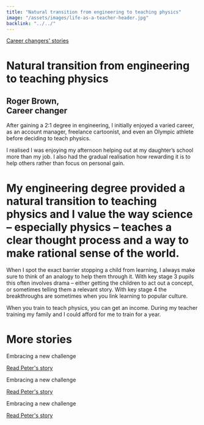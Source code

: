 ```yaml
---
title: "Natural transition from engineering to teaching physics"
image: "/assets/images/life-as-a-teacher-header.jpg"
backlink: "../../"
---
```


<div class="content-wrapper">
    <div class="content__right">
    </div>
    <div class="content__left">
        <div class="stories">
        <p>
            <a class="backlink backlink--top" href="/life-as-a-teacher/my-story-into-teaching/career-changers">Career changers' stories</a>
        </p>
            <h1>Natural transition from engineering to teaching physics</h1>
            <div class="story-header">
                <div class="story-header__thumb" style="background-image:url('/assets/images/stories/stories-roger.jpg')"></div>
                <div class="story-header__label">
                    <h2>Roger Brown, <br>Career changer</h2>
                </div>
            </div>
            <p class="prominent">
                After gaining a 2:1 degree in engineering, I initially enjoyed a varied career, as an account manager, freelance cartoonist, and even an Olympic athlete before deciding to teach physics.
            </p>
            <p>
            I realised I was enjoying my afternoon helping out at my daughter’s school more than my job. I also had the gradual realisation how rewarding it is to help others rather than focus on personal gain.
            </p>
            <div>
                <div class="quote-block">
                    <span class="icon-quote"></span>
                    <h1>My engineering degree provided a natural transition to teaching physics and I value the way science – especially physics – teaches a clear thought process and a way to make rational sense of the world.<span class="icon-quote quote-close"></span></h1>
                </div>
               <p>
                  When I spot the exact barrier stopping a child from learning, I always make sure to think of an analogy to help them through it. With key stage 3 pupils this often involves drama – either getting the children to act out a concept, or sometimes telling them a relevant story. With key stage 4 the breakthroughs are sometimes when you link learning to popular culture.
                </p>
            </div>
            <p>
            When you train to teach physics, you can get an income. During my teacher training my family and I could afford for me to train for a year.
            </p>
           </div>
    </div>
</div>

<div class="more-stories">
    <h1 class="more-stories_header strapline">More stories </h1>
    <div class="more-stories__thumbs">
        <div class="more-stories__thumbs__thumb">
            <a href="/life-as-a-teacher/my-story-into-teaching/career-changers/karens-story">
                <div class="more-stories__thumbs__thumb__img" style="background-image:url('/assets/images/stories-karen.png')"></div>
            </a>
            <div class="more-stories__thumbs__thumb__content">
                <p>Embracing a new challenge</p>
                <a class="git-link" href="#">Read Peter's story  <i class="fas fa-chevron-right"></i></a>
            </div>
        </div>
        <div class="more-stories__thumbs__thumb">
            <a href="/life-as-a-teacher/my-story-into-teaching/career-changers/karens-story">
                <div class="more-stories__thumbs__thumb__img" style="background-image:url('/assets/images/stories-karen.png')"></div>
            </a>
            <div class="more-stories__thumbs__thumb__content">
                <p>Embracing a new challenge</p>
                <a class="git-link" href="#">Read Peter's story  <i class="fas fa-chevron-right"></i></a>
            </div>
        </div>
        <div class="more-stories__thumbs__thumb">
            <a href="/life-as-a-teacher/my-story-into-teaching/career-changers/karens-story">
                <div class="more-stories__thumbs__thumb__img" style="background-image:url('/assets/images/stories-karen.png')"></div>
            </a>
            <div class="more-stories__thumbs__thumb__content">
                <p>Embracing a new challenge</p>
                <a class="git-link" href="/life-as-a-teacher/my-story-into-teaching/career-changers/karens-story">Read Peter's story <i class="fas fa-chevron-right"></i></a>
            </div>
        </div>
    </div>
</div>

